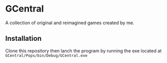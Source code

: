 # GCentral
A collection of original and reimagined games created by me. 

## Installation
Clone this repository then lanch the program by running the exe located at 
```GCentral/Pops/bin/Debug/GCentral.exe```
